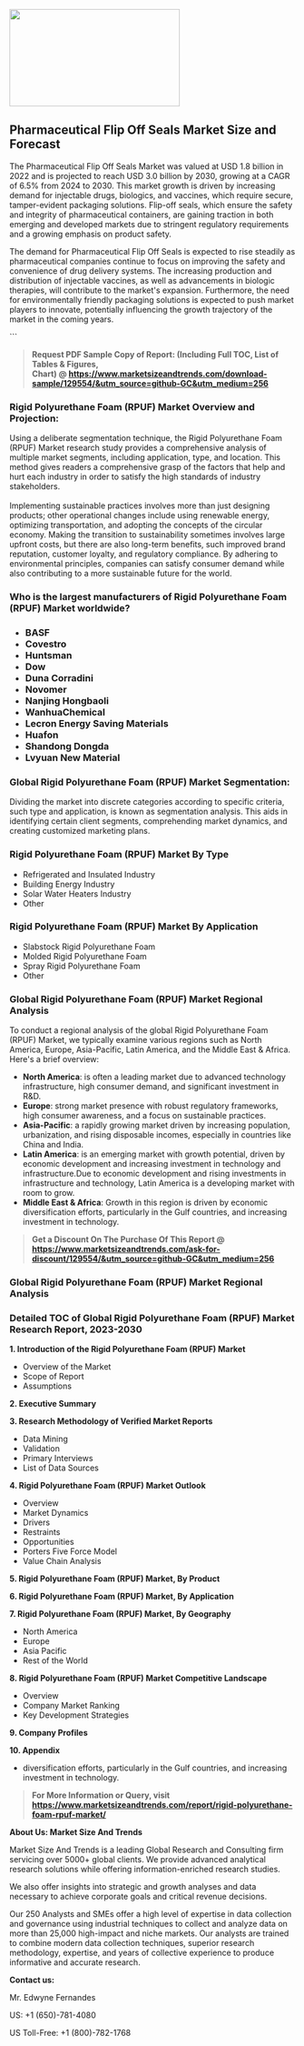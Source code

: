 <p><img class="alignnone size-medium wp-image-20088" src="https://ffe5etoiles.com/wp-content/uploads/2024/12/MST1-300x171.png" alt="" width="300" height="171" /></p><h2>Pharmaceutical Flip Off Seals Market Size and Forecast</h2><p>The Pharmaceutical Flip Off Seals Market was valued at USD 1.8 billion in 2022 and is projected to reach USD 3.0 billion by 2030, growing at a CAGR of 6.5% from 2024 to 2030. This market growth is driven by increasing demand for injectable drugs, biologics, and vaccines, which require secure, tamper-evident packaging solutions. Flip-off seals, which ensure the safety and integrity of pharmaceutical containers, are gaining traction in both emerging and developed markets due to stringent regulatory requirements and a growing emphasis on product safety.</p><p>The demand for Pharmaceutical Flip Off Seals is expected to rise steadily as pharmaceutical companies continue to focus on improving the safety and convenience of drug delivery systems. The increasing production and distribution of injectable vaccines, as well as advancements in biologic therapies, will contribute to the market's expansion. Furthermore, the need for environmentally friendly packaging solutions is expected to push market players to innovate, potentially influencing the growth trajectory of the market in the coming years.</p>```</p><blockquote id="" class=""><strong>Request PDF Sample Copy of Report: (Including Full TOC, List of Tables &amp; Figures, Chart)&nbsp;@&nbsp;<strong><a href="https://www.marketsizeandtrends.com/download-sample/129554/&utm_source=github-GC&utm_medium=256" target="_blank">https://www.marketsizeandtrends.com/download-sample/129554/&utm_source=github-GC&utm_medium=256</a></strong></strong></blockquote><h3 id="" class="">Rigid Polyurethane Foam (RPUF) Market&nbsp;Overview and Projection:</h3><p id="" class="">Using a deliberate segmentation technique, the Rigid Polyurethane Foam (RPUF) Market research study provides a comprehensive analysis of multiple market segments, including application, type, and location. This method gives readers a comprehensive grasp of the factors that help and hurt each industry in order to satisfy the high standards of industry stakeholders. <br /> <br />Implementing sustainable practices involves more than just designing products; other operational changes include using renewable energy, optimizing transportation, and adopting the concepts of the circular economy. Making the transition to sustainability sometimes involves large upfront costs, but there are also long-term benefits, such improved brand reputation, customer loyalty, and regulatory compliance. By adhering to environmental principles, companies can satisfy consumer demand while also contributing to a more sustainable future for the world.</p><h3 id="" class="">Who is the largest manufacturers of&nbsp;Rigid Polyurethane Foam (RPUF) Market worldwide?</h3><h3 class=""><p><ul><li>BASF </li><li> Covestro </li><li> Huntsman </li><li> Dow </li><li> Duna Corradini </li><li> Novomer </li><li> Nanjing Hongbaoli </li><li> WanhuaChemical </li><li> Lecron Energy Saving Materials </li><li> Huafon </li><li> Shandong Dongda </li><li> Lvyuan New Material</li></ul></p></h3><h3 id="" class="">Global&nbsp;Rigid Polyurethane Foam (RPUF) Market Segmentation:</h3><p id="" class="">Dividing the market into discrete categories according to specific criteria, such type and application, is known as segmentation analysis. This aids in identifying certain client segments, comprehending market dynamics, and creating customized marketing plans.</p><h3 id="" class="">Rigid Polyurethane Foam (RPUF) Market&nbsp;By Type</h3><p><p><ul><li>Refrigerated and Insulated Industry</li><li> Building Energy Industry</li><li> Solar Water Heaters Industry</li><li> Other</p></li></ul></p></p><h3 id="" class="">Rigid Polyurethane Foam (RPUF) Market&nbsp;By Application</h3><p class=""><p><ul><li>Slabstock Rigid Polyurethane Foam</li><li> Molded Rigid Polyurethane Foam</li><li> Spray Rigid Polyurethane Foam</li><li> Other</li></ul></p></p><h3 id="" class="">Global Rigid Polyurethane Foam (RPUF) Market Regional Analysis</h3><p id="" class="">To conduct a regional analysis of the global Rigid Polyurethane Foam (RPUF) Market, we typically examine various regions such as North America, Europe, Asia-Pacific, Latin America, and the Middle East &amp; Africa. Here's a brief overview:</p><ul><li><strong>North America</strong>: is often a leading market due to advanced technology infrastructure, high consumer demand, and significant investment in R&amp;D.</li><li><strong>Europe</strong>: strong market presence with robust regulatory frameworks, high consumer awareness, and a focus on sustainable practices.</li><li><strong>Asia-Pacific</strong>: a rapidly growing market driven by increasing population, urbanization, and rising disposable incomes, especially in countries like China and India.</li><li><strong>Latin America</strong>: is an emerging market with growth potential, driven by economic development and increasing investment in technology and infrastructure.Due to economic development and rising investments in infrastructure and technology, Latin America is a developing market with room to grow.</li><li><strong>Middle East &amp; Africa</strong>: Growth in this region is driven by economic diversification efforts, particularly in the Gulf countries, and increasing investment in technology.</li></ul><blockquote id="" class=""><strong>Get a Discount On The Purchase Of This Report @ <strong><a href="https://www.marketsizeandtrends.com/ask-for-discount/129554/&utm_source=github-GC&utm_medium=256" target="_blank">https://www.marketsizeandtrends.com/ask-for-discount/129554/&utm_source=github-GC&utm_medium=256</a></strong></strong></blockquote><h3 id="" class="">Global Rigid Polyurethane Foam (RPUF) Market Regional Analysis</h3><h3 id="" class="">Detailed TOC of Global Rigid Polyurethane Foam (RPUF) Market Research Report, 2023-2030</h3><p id="" class=""><strong>1. Introduction of the Rigid Polyurethane Foam (RPUF) Market</strong></p><ul><li>Overview of the Market</li><li>Scope of Report</li><li>Assumptions</li></ul><p id="" class=""><strong>2. Executive Summary</strong></p><p id="" class=""><strong>3. Research Methodology of Verified Market Reports</strong></p><ul><li>Data Mining</li><li>Validation</li><li>Primary Interviews</li><li>List of Data Sources</li></ul><p id="" class=""><strong>4. Rigid Polyurethane Foam (RPUF) Market Outlook</strong></p><ul><li>Overview</li><li>Market Dynamics</li><li>Drivers</li><li>Restraints</li><li>Opportunities</li><li>Porters Five Force Model</li><li>Value Chain Analysis</li></ul><p id="" class=""><strong>5. Rigid Polyurethane Foam (RPUF) Market, By Product</strong></p><p id="" class=""><strong>6. Rigid Polyurethane Foam (RPUF) Market, By Application</strong></p><p id="" class=""><strong>7. Rigid Polyurethane Foam (RPUF) Market, By Geography</strong></p><ul><li>North America</li><li>Europe</li><li>Asia Pacific</li><li>Rest of the World</li></ul><p id="" class=""><strong>8. Rigid Polyurethane Foam (RPUF) Market Competitive Landscape</strong></p><ul><li>Overview</li><li>Company Market Ranking</li><li>Key Development Strategies</li></ul><p id="" class=""><strong>9. Company Profiles</strong></p><p id="" class=""><strong>10. Appendix</strong></p><ul><li>diversification efforts, particularly in the Gulf countries, and increasing investment in technology.</li></ul><blockquote id="" class=""><strong>For More Information or Query, visit <strong><strong><a href="https://www.marketsizeandtrends.com/report/rigid-polyurethane-foam-rpuf-market/" target="_blank">https://www.marketsizeandtrends.com/report/rigid-polyurethane-foam-rpuf-market/</a></strong></strong></strong></blockquote><p id="" class=""><strong>About Us: Market Size And Trends</strong></p><p id="" class="">Market Size And Trends is a leading Global Research and Consulting firm servicing over 5000+ global clients. We provide advanced analytical research solutions while offering information-enriched research studies.</p><p id="" class="">We also offer insights into strategic and growth analyses and data necessary to achieve corporate goals and critical revenue decisions.</p><p id="" class="">Our 250 Analysts and SMEs offer a high level of expertise in data collection and governance using industrial techniques to collect and analyze data on more than 25,000 high-impact and niche markets. Our analysts are trained to combine modern data collection techniques, superior research methodology, expertise, and years of collective experience to produce informative and accurate research.</p><p id="" class=""><strong>Contact us:</strong></p><p id="" class="">Mr. Edwyne Fernandes</p><p id="" class="">US: +1 (650)-781-4080</p><p id="" class="">US Toll-Free: +1 (800)-782-1768</p>


